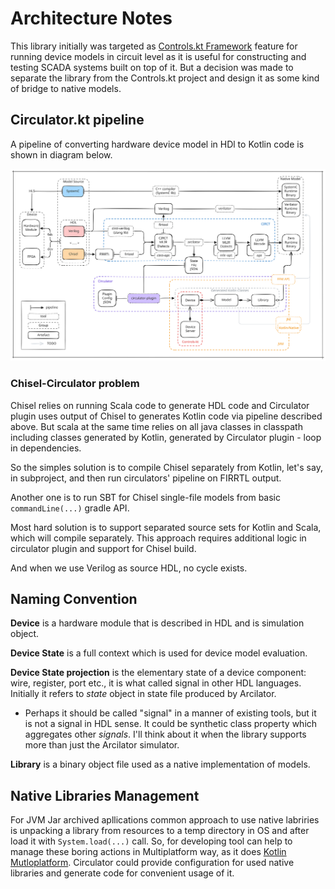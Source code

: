 # Architecture Notes

This library initially was targeted as [Controls.kt Framework](https://github.com/sciprogcentre/controls-kt) feature for running
device models in circuit level as it is useful for constructing and testing SCADA systems built on top of it. But a decision was made to
separate the library from the Controls.kt project and design it as some kind of bridge to native models.

## Circulator.kt pipeline

A pipeline of converting hardware device model in HDl to Kotlin code is shown in diagram below.

![circulator-pipeline.excalidraw.svg](../resources/circulator-pipeline.excalidraw.svg)

### Chisel-Circulator problem

Chisel relies on running Scala code to generate HDL code and Circulator plugin uses output of Chisel to generates 
Kotlin code via pipeline described above. But scala at the same time relies on all java classes in classpath including
classes generated by Kotlin, generated by Circulator plugin - loop in dependencies.

So the simples solution is to compile Chisel separately from Kotlin, let's say, in subproject, and then run circulators'
pipeline on FIRRTL output.

Another one is to run SBT for Chisel single-file models from basic `commandLine(...)` gradle API.

Most hard solution is to support separated source sets for Kotlin and Scala, which will compile separately. This approach
requires additional logic in circulator plugin and support for Chisel build.

And when we use Verilog as source HDL, no cycle exists.

## Naming Convention

**Device** is a hardware module that is described in HDL and is simulation object.

**Device State** is a full context which is used for device model evaluation.

**Device State projection** is the elementary state of a device component: wire, register, port etc., it is what called signal
in other HDL languages. Initially it refers to _state_ object in state file produced by Arcilator.

- Perhaps it should be called "signal" in a manner of existing tools, but it is not a signal in HDL sense. It could be
  synthetic class property which aggregates other _signals_. I'll think about it when the library supports more than
  just the Arcilator simulator.

**Library** is a binary object file used as a native implementation of models.

## Native Libraries Management

For JVM Jar archived apllications common approach to use native labriries is unpacking a library from resources to a temp directory in OS and after load it with `System.load(...)`
call. So, for developing tool can help to manage these boring actions in Multiplatform way, as it does [Kotlin Mutloplatform][kmp-resource-usage]. Circulator could provide
configuration for used native libraries and generate code for convenient usage of it.

[kmp-resource-usage]: https://www.jetbrains.com/help/kotlin-multiplatform-dev/compose-multiplatform-resources-usage.html
